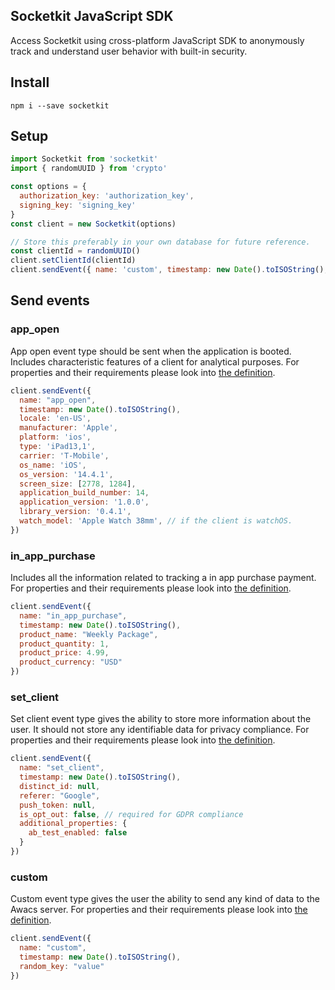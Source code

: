 ## Socketkit JavaScript SDK

Access Socketkit using cross-platform JavaScript SDK to anonymously track and understand user behavior with built-in security.

## Install

```
npm i --save socketkit
```

## Setup

```javascript
import Socketkit from 'socketkit'
import { randomUUID } from 'crypto'

const options = {
  authorization_key: 'authorization_key',
  signing_key: 'signing_key'
}
const client = new Socketkit(options)

// Store this preferably in your own database for future reference.
const clientId = randomUUID()
client.setClientId(clientId)
client.sendEvent({ name: 'custom', timestamp: new Date().toISOString(), custom_key: 'value' })
```

## Send events

### app_open

App open event type should be sent when the application is booted. Includes characteristic features of a client for analytical purposes. For properties and their requirements please look into [the definition](https://github.com/socketkit/socketkit-js/blob/main/events.js#L3).

```javascript
client.sendEvent({
  name: "app_open",
  timestamp: new Date().toISOString(),
  locale: 'en-US',
  manufacturer: 'Apple',
  platform: 'ios',
  type: 'iPad13,1',
  carrier: 'T-Mobile',
  os_name: 'iOS',
  os_version: '14.4.1',
  screen_size: [2778, 1284],
  application_build_number: 14,
  application_version: '1.0.0',
  library_version: '0.4.1',
  watch_model: 'Apple Watch 38mm', // if the client is watchOS.
})
```

### in_app_purchase

Includes all the information related to tracking a in app purchase payment. For properties and their requirements please look into [the definition](https://github.com/socketkit/socketkit-js/blob/main/events.js#L92).

```javascript
client.sendEvent({
  name: "in_app_purchase",
  timestamp: new Date().toISOString(),
  product_name: "Weekly Package",
  product_quantity: 1,
  product_price: 4.99,
  product_currency: "USD"
})
```

### set_client

Set client event type gives the ability to store more information about the user. It should not store any identifiable data for privacy compliance. For properties and their requirements please look into [the definition](https://github.com/socketkit/socketkit-js/blob/main/events.js#L135).

```javascript
client.sendEvent({
  name: "set_client",
  timestamp: new Date().toISOString(),
  distinct_id: null,
  referer: "Google",
  push_token: null,
  is_opt_out: false, // required for GDPR compliance
  additional_properties: {
    ab_test_enabled: false
  }
})
```

### custom

Custom event type gives the user the ability to send any kind of data to the Awacs server. For properties and their requirements please look into [the definition](https://github.com/socketkit/socketkit-js/blob/main/events.js#L175).

```javascript
client.sendEvent({
  name: "custom",
  timestamp: new Date().toISOString(),
  random_key: "value"
})
```
